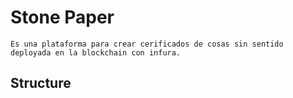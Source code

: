 # Stone Paper
`Es una plataforma para crear cerificados de cosas sin sentido deployada en la blockchain con infura.`

## Structure

